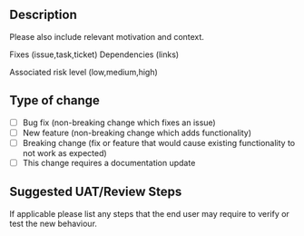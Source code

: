 ## Description

Please also include relevant motivation and context. 

Fixes (issue,task,ticket)
Dependencies (links)

Associated risk level (low,medium,high)

## Type of change

- [ ] Bug fix (non-breaking change which fixes an issue)
- [ ] New feature (non-breaking change which adds functionality)
- [ ] Breaking change (fix or feature that would cause existing functionality to not work as expected)
- [ ] This change requires a documentation update

## Suggested UAT/Review Steps

If applicable please list any steps that the end user may require to verify or test the new behaviour.

